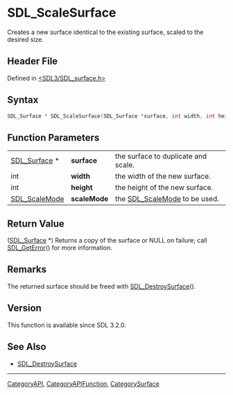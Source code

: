 # SDL_ScaleSurface

Creates a new surface identical to the existing surface, scaled to the desired size.

## Header File

Defined in [<SDL3/SDL_surface.h>](https://github.com/libsdl-org/SDL/blob/main/include/SDL3/SDL_surface.h)

## Syntax

```c
SDL_Surface * SDL_ScaleSurface(SDL_Surface *surface, int width, int height, SDL_ScaleMode scaleMode);
```

## Function Parameters

|                                |               |                                                |
| ------------------------------ | ------------- | ---------------------------------------------- |
| [SDL_Surface](SDL_Surface) *   | **surface**   | the surface to duplicate and scale.            |
| int                            | **width**     | the width of the new surface.                  |
| int                            | **height**    | the height of the new surface.                 |
| [SDL_ScaleMode](SDL_ScaleMode) | **scaleMode** | the [SDL_ScaleMode](SDL_ScaleMode) to be used. |

## Return Value

([SDL_Surface](SDL_Surface) *) Returns a copy of the surface or NULL on
failure; call [SDL_GetError](SDL_GetError)() for more information.

## Remarks

The returned surface should be freed with
[SDL_DestroySurface](SDL_DestroySurface)().

## Version

This function is available since SDL 3.2.0.

## See Also

- [SDL_DestroySurface](SDL_DestroySurface)

----
[CategoryAPI](CategoryAPI), [CategoryAPIFunction](CategoryAPIFunction), [CategorySurface](CategorySurface)

